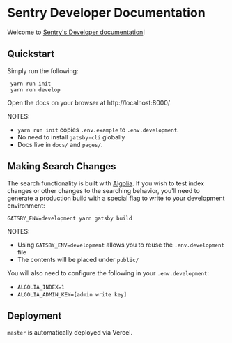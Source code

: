 # Sentry Developer Documentation

Welcome to [Sentry's Developer documentation](https://develop.sentry.dev)!

## Quickstart

Simply run the following:

```shell
 yarn run init
 yarn run develop
```

Open the docs on your browser at http://localhost:8000/

NOTES:
* `yarn run init` copies `.env.example` to `.env.development`.
* No need to install `gatsby-cli` globally
* Docs live in `docs/` and `pages/`.

## Making Search Changes

The search functionality is built with [Algolia](https://www.algolia.com/doc/api-client/getting-started/install/javascript/?language=javascript). If you wish to test index changes or other changes to the searching behavior, you'll need to generate a production build with a special flag to write to your development environment:

```
GATSBY_ENV=development yarn gatsby build
```

NOTES:
* Using `GATSBY_ENV=development` allows you to reuse the `.env.development` file
* The contents will be placed under `public/`

You will also need to configure the following in your `.env.development`:

- `ALGOLIA_INDEX=1`
- `ALGOLIA_ADMIN_KEY=[admin write key]`

## Deployment

`master` is automatically deployed via Vercel.
